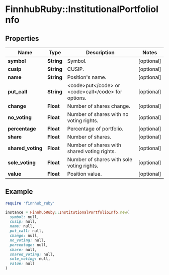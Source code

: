 # FinnhubRuby::InstitutionalPortfolioInfo

## Properties

| Name | Type | Description | Notes |
| ---- | ---- | ----------- | ----- |
| **symbol** | **String** | Symbol. | [optional] |
| **cusip** | **String** | CUSIP. | [optional] |
| **name** | **String** | Position&#39;s name. | [optional] |
| **put_call** | **String** | &lt;code&gt;put&lt;/code&gt; or &lt;code&gt;call&lt;/code&gt; for options. | [optional] |
| **change** | **Float** | Number of shares change. | [optional] |
| **no_voting** | **Float** | Number of shares with no voting rights. | [optional] |
| **percentage** | **Float** | Percentage of portfolio. | [optional] |
| **share** | **Float** | Number of shares. | [optional] |
| **shared_voting** | **Float** | Number of shares with shared voting rights. | [optional] |
| **sole_voting** | **Float** | Number of shares with sole voting rights. | [optional] |
| **value** | **Float** | Position value. | [optional] |

## Example

```ruby
require 'finnhub_ruby'

instance = FinnhubRuby::InstitutionalPortfolioInfo.new(
  symbol: null,
  cusip: null,
  name: null,
  put_call: null,
  change: null,
  no_voting: null,
  percentage: null,
  share: null,
  shared_voting: null,
  sole_voting: null,
  value: null
)
```

